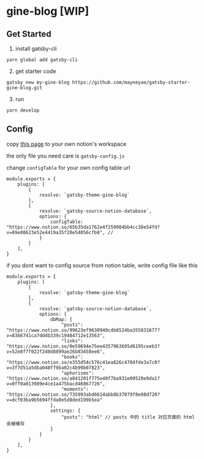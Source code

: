 # gine-blog [WIP]



## Get Started


1. install gatsby-cli

```
yarn global add gatsby-cli
```

2. get starter code 

```
gatsby new my-gine-blog https://github.com/mayneyao/gatsby-starter-gine-blog.git

```
3. run 

```
yarn develop
```

## Config

copy [this page](https://www.notion.so/share-blog-table-60e00520137944a4a45a437c7d089488) to your own notion's workspace

the only file you need care is `gatsby-config.js`

change `configTable` for your own config table url
```
module.exports = {
    plugins: [
        {
            resolve: `gatsby-theme-gine-blog`
        },
        {
            resolve: `gatsby-source-notion-database`,
            options: {
                configTable: "https://www.notion.so/65b35da1762e4f259904bb4cc38e54fd?v=89e80623e52e4419a35f20e54056cfb8", // 
            }
        }
    ],
}
```

if you dont want to config source from notion table, write config file like this

```
module.exports = {
    plugins: [
        {
            resolve: `gatsby-theme-gine-blog`
        },
        {
            resolve: `gatsby-source-notion-database`,
            options: {
                dbMap: {
                    "posts": "https://www.notion.so/99623ef9630940cdb8524ba355831677?v=8366741ca7dd4b339c19484712e13563",
                    "links": "https://www.notion.so/0e59694e75ee4357963695d6195ceeb3?v=52e8f7f022f240d8899ae26b83458ee6",
                    "books": "https://www.notion.so/e355d54c576c41ea826c4704fde3a7c0?v=3f7d51a5dba040ff9ba02c4b99b07823",
                    "aphorisms": "https://www.notion.so/a841201f775e40f7ba931e09520e9da1?v=0ff0a013989e4ce1a475bacd46867726",
                    "moments": "https://www.notion.so/735993abd6614abb8b37079f8e08d720?v=dcf03ba9b5694ffda0e5d8ded199b5ea"
                },
                settings: {
                    "posts": "html" // posts 中的 title 对应页面的 html 会被缓存
                }
            }
        }
    ],
}
```